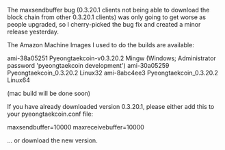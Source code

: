 The maxsendbuffer bug (0.3.20.1 clients not being able to download the block chain from other 0.3.20.1 clients) was only going to get
worse as people upgraded, so I cherry-picked the bug fix and created a minor release yesterday.

The Amazon Machine Images I used to do the builds are available:

  ami-38a05251   Pyeongtaekcoin-v0.3.20.2 Mingw    (Windows; Administrator password 'pyeongtaekcoin development')
  ami-30a05259   Pyeongtaekcoin_0.3.20.2 Linux32
  ami-8abc4ee3   Pyeongtaekcoin_0.3.20.2 Linux64

(mac build will be done soon)

If you have already downloaded version 0.3.20.1, please either add this to your pyeongtaekcoin.conf file:

  maxsendbuffer=10000
  maxreceivebuffer=10000

... or download the new version.
